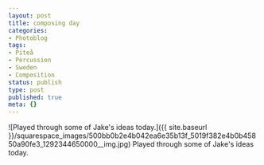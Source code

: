 ```yaml
---
layout: post
title: composing day
categories:
- Photoblog
tags:
- Piteå
- Percussion
- Sweden
- Composition
status: publish
type: post
published: true
meta: {}
---
```


![Played through some of Jake's ideas today.]({{ site.baseurl }}/squarespace_images/500bb0b2e4b042ea6e35b13f_5019f382e4b0b45850a90fe3_1292344650000__img.jpg) Played through some of Jake's ideas today.
